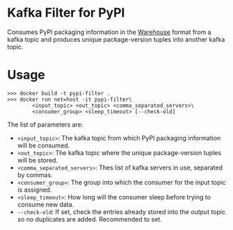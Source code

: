 Kafka Filter for PyPI
=====================

Consumes PyPI packaging information in the
[Warehouse](https://warehouse.readthedocs.io/) format from a kafka topic
and produces unique package-version tuples into another kafka topic.

Usage
=====

```
>>> docker build -t pypi-filter .
>>> docker run net=host -it pypi-filter\
        <input_topic> <out_topic> <comma_separated_servers>\
        <consumer_group> <sleep_timeout> [--check-old]
```

The list of parameters are:

- `<input_topic>`: The kafka topic from which PyPI packaging information will
  be consumed.
- `<out_topic>`: The kafka topic where the unique package-version tuples will
  be stored.
- `<comma_separated_servers>`: Thes list of kafka servers in use, separated by
  commas.
- `<consumer_group>`: The group into which the consumer for the input topic is
  assigned.
- `<sleep_timeout>`: How long will the consumer sleep before trying to consume
  new data.
- `--check-old`: If set, check the entries already stored into the output topic
  so no duplicates are added. Recommended to set.
